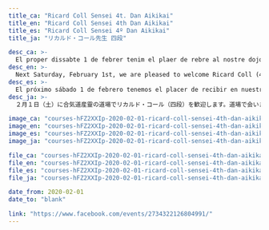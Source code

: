 ```yaml
---
title_ca: "Ricard Coll Sensei 4t. Dan Aikikai"
title_en: "Ricard Coll Sensei 4th Dan Aikikai"
title_es: "Ricard Coll Sensei 4º Dan Aikikai"
title_ja: "リカルド・コール先生 四段"

desc_ca: >-
  El proper dissabte 1 de febrer tenim el plaer de rebre al nostre dojo al Ricard Coll (4t. Dan Aikikai). Animeu-vos!
desc_en: >-
  Next Saturday, February 1st, we are pleased to welcome Ricard Coll (4th Dan Aikikai) to our dojo. See you on the mat!
desc_es: >-
  El próximo sábado 1 de febrero tenemos el placer de recibir en nuestro dojo a Ricard Coll (4º Dan Aikikai). Os esperamos!
desc_ja: >-
  ２月１日（土）に合気道産靈の道場でリカルド・コール（四段）を歓迎します。道場で会いましょう！

image_ca: "courses-hFZ2XXIp-2020-02-01-ricard-coll-sensei-4th-dan-aikikai-ca"
image_en: "courses-hFZ2XXIp-2020-02-01-ricard-coll-sensei-4th-dan-aikikai-ca"
image_es: "courses-hFZ2XXIp-2020-02-01-ricard-coll-sensei-4th-dan-aikikai-ca"
image_ja: "courses-hFZ2XXIp-2020-02-01-ricard-coll-sensei-4th-dan-aikikai-ca"

file_ca: "courses-hFZ2XXIp-2020-02-01-ricard-coll-sensei-4th-dan-aikikai-ca.pdf"
file_en: "courses-hFZ2XXIp-2020-02-01-ricard-coll-sensei-4th-dan-aikikai-ca.pdf"
file_es: "courses-hFZ2XXIp-2020-02-01-ricard-coll-sensei-4th-dan-aikikai-ca.pdf"
file_ja: "courses-hFZ2XXIp-2020-02-01-ricard-coll-sensei-4th-dan-aikikai-ca.pdf"

date_from: 2020-02-01
date_to: "blank"

link: "https://www.facebook.com/events/2734322126804991/"
---
```

